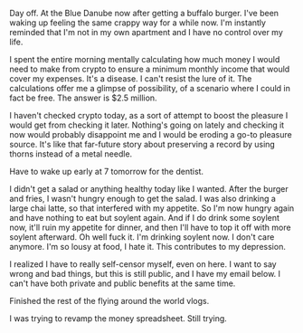 Day off. At the Blue Danube now after getting a buffalo burger. I've been waking up feeling the same crappy way for a while now. I'm instantly reminded that I'm not in my own apartment and I have no control over my life.

I spent the entire morning mentally calculating how much money I would need to make from crypto to ensure a minimum monthly income that would cover my expenses. It's a disease. I can't resist the lure of it. The calculations offer me a glimpse of possibility, of a scenario where I could in fact be free. The answer is $2.5 million.

I haven't checked crypto today, as a sort of attempt to boost the pleasure I would get from checking it later. Nothing's going on lately and checking it now would probably disappoint me and I would be eroding a go-to pleasure source. It's like that far-future story about preserving a record by using thorns instead of a metal needle.

Have to wake up early at 7 tomorrow for the dentist.

I didn't get a salad or anything healthy today like I wanted. After the burger and fries, I wasn't hungry enough to get the salad. I was also drinking a large chai latte, so that interfered with my appetite. So I'm now hungry again and have nothing to eat but soylent again. And if I do drink some soylent now, it'll ruin my appetite for dinner, and then I'll have to top it off with more soylent afterward. Oh well fuck it. I'm drinking soylent now. I don't care anymore. I'm so lousy at food, I hate it. This contributes to my depression.

I realized I have to really self-censor myself, even on here. I want to say wrong and bad things, but this is still public, and I have my email below. I can't have both private and public benefits at the same time.

Finished the rest of the flying around the world vlogs.

I was trying to revamp the money spreadsheet. Still trying.
